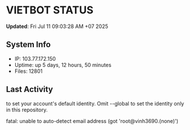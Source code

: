 # VIETBOT STATUS
**Updated**: Fri Jul 11 09:03:28 AM +07 2025

## System Info
- IP: 103.77.172.150
- Uptime: up 5 days, 12 hours, 50 minutes
- Files: 12801

## Last Activity

to set your account's default identity.
Omit --global to set the identity only in this repository.

fatal: unable to auto-detect email address (got 'root@vinh3690.(none)')
